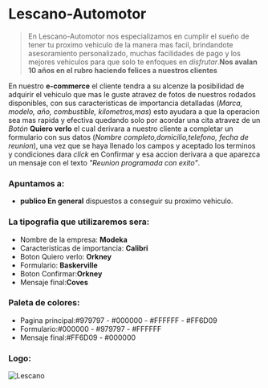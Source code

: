 # Lescano-Automotor
>En Lescano-Automotor nos especializamos en cumplir el sueño de tener tu proximo vehiculo de la manera mas facil, brindandote asesoramiento personalizado, muchas facilidades de pago y los mejores vehiculos para que solo te enfoques en _disfrutar_.**Nos avalan 10 años en el rubro haciendo felices a nuestros clientes**

En nuestro **e-commerce** el cliente tendra a su alcenze la posibilidad de adquirir el vehiculo que mas le guste atravez de fotos de nuestros rodados disponibles, con sus caracteristicas de importancia detalladas (_Marca, modelo, año, combustible, kilometros,mas_) esto ayudara a que la operacion sea mas rapida y efectiva quedando solo por acordar una cita atravez de un _Botón_ **Quiero verlo** el cual derivara a nuestro cliente a completar un formulario con sus datos (_Nombre completo,domicilio,telefono, fecha de reunion_), una vez que se haya llenado los campos y aceptado los terminos y condiciones dara _click_ en Confirmar y esa accion derivara a que aparezca un mensaje con el texto _"Reunion programada con exito"_.

### Apuntamos a: 
* **publico En general** dispuestos a conseguir su proximo vehiculo.

### La tipografia que utilizaremos sera:
* Nombre de la empresa: **Modeka**
* Caracteristicas de importancia: **Calibri**
* Boton Quiero verlo: **Orkney**
* Formulario: **Baskerville**
* Boton Confirmar:**Orkney**
* Mensaje final:**Coves**

### Paleta de colores:
* Pagina principal:#979797 - #000000 - #FFFFFF - #FF6D09
* Formulario:#000000 - #979797 - #FFFFFF 
* Mensaje final:#FF6D09 - #000000

### Logo: 
![Lescano](https://user-images.githubusercontent.com/108592286/177057909-b50bcf72-7282-428b-8631-1eefd60dd91d.png)
